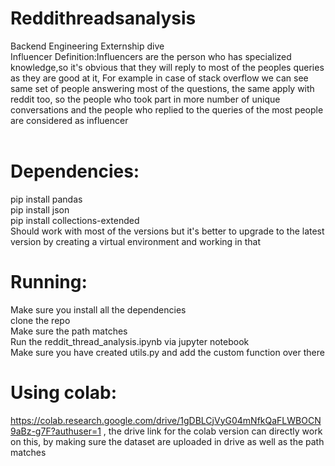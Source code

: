 # Reddithreadsanalysis
Backend Engineering Externship dive<br/>
Influencer Definition:Influencers are the person who has specialized knowledge,so it's obvious that they will reply to most of the peoples queries as they are good at it, For example in case of stack overflow we can see same set of people answering most of the questions, the same apply with reddit too, so the people who took part in more number of unique conversations and the people who replied to the queries of the most people are considered as influencer<br/>
<br/>
# Dependencies:<br/>
   pip install pandas<br/>
   pip install json <br/>
   pip install collections-extended<br/>
 Should work with most of the versions but it's better to upgrade to the latest version by creating a virtual environment and working in that<br/>
 
 # Running:<br/>
 Make sure you install all the dependencies<br/>
 clone the repo<br/>
 Make sure the path matches<br/>
 Run the reddit_thread_analysis.ipynb via jupyter notebook<br/>
 Make sure you have created utils.py and add the custom function over there<br/>
 
 # Using colab:<br/>
 https://colab.research.google.com/drive/1gDBLCjVyG04mNfkQaFLWBOCN9aBz-g7F?authuser=1 , the drive link for the colab version can directly work on this, by making sure the dataset are uploaded in drive as well as the path matches <br/>
 
 
 

